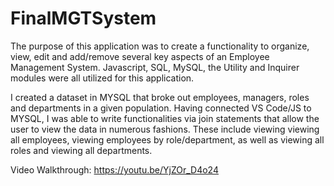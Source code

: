 # FinalMGTSystem

 The purpose of this application was to create a functionality to organize, view, edit and add/remove several key aspects of an Employee Management System. Javascript, SQL, MySQL, the Utility and Inquirer modules were all utilized for this application.

 I created a dataset in MYSQL that broke out employees, managers, roles and departments in a given population. Having connected VS Code/JS to MYSQL, I was able to write functionalities via join statements that allow the user to view the data in numerous fashions. These include viewing viewing all employees, viewing employees by role/department, as well as viewing all roles and viewing all departments.

 Video Walkthrough:
 https://youtu.be/YjZOr_D4o24